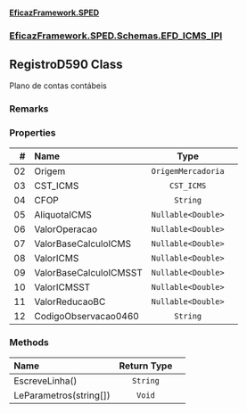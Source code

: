 #### [EficazFramework.SPED](EficazFrameworkSPED.md 'EficazFramework SPED')
### [EficazFramework.SPED.Schemas.EFD_ICMS_IPI](EficazFramework.SPED.Schemas.EFD_ICMS_IPI.md 'EficazFramework.SPED.Schemas.EFD_ICMS_IPI')

## RegistroD590 Class

Plano de contas contábeis

### Remarks
### Properties

| # | Name | Type | |
| ---: | :--- | :---: | :--- |
| 02 | Origem | `OrigemMercadoria` |  |
| 03 | CST_ICMS | `CST_ICMS` |  |
| 04 | CFOP | `String` |  |
| 05 | AliquotaICMS | `Nullable<Double>` |  |
| 06 | ValorOperacao | `Nullable<Double>` |  |
| 07 | ValorBaseCalculoICMS | `Nullable<Double>` |  |
| 08 | ValorICMS | `Nullable<Double>` |  |
| 09 | ValorBaseCalculoICMSST | `Nullable<Double>` |  |
| 10 | ValorICMSST | `Nullable<Double>` |  |
| 11 | ValorReducaoBC | `Nullable<Double>` |  |
| 12 | CodigoObservacao0460 | `String` |  |
### Methods

| Name | Return Type | |
| :--- | :---: | :--- |
| EscreveLinha() | `String` |  |
| LeParametros(string[]) | `Void` |  |
